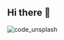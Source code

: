 ## Hi there 👋
![code_unsplash](https://github.com/user-attachments/assets/0afb946a-2b67-4f08-b117-216b31768887)
<!--Photo by Timothy Cuenat on Unsplash-->
<!--
**DanielleOC78/DanielleOC78** is a ✨ _special_ ✨ repository because its `README.md` (this file) appears on your GitHub profile.

I’m an educator, visual designer, and art director from Flagstaff, AZ. I’m originally from Germany, but moved to the US to pursue a degree in Visual Communication. My professional expertise lies in branding, packaging, and event design. Recently, I’ve become interested in learning more about UI/UX design, and I’m currently pursuing an MS in Graphic Information Technology at ASU. I'm new to coding, but I'm excited to learn more about the technical side of digital design. 

In my free time, I enjoy spending time outdoors with my husband, 3 kids, and our dog. I love snowboarding, mountain biking, rock climbing, and camping.

